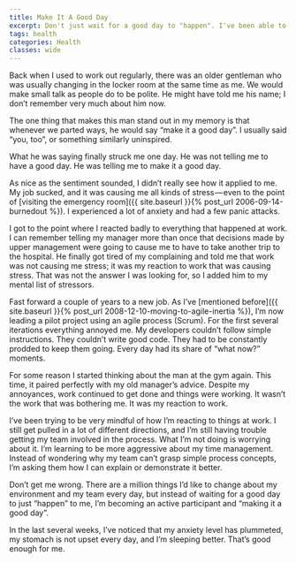 ```yaml
---
title: Make It A Good Day
excerpt: Don't just wait for a good day to "happen". I've been able to make some attitude changes and make good days.
tags: health
categories: Health
classes: wide
---
```


Back when I used to work out regularly, there was an older gentleman who was usually changing in the locker room at the same time as me. We would make small talk as people do to be polite. He might have told me his name; I don’t remember very much about him now.

The one thing that makes this man stand out in my memory is that whenever we parted ways, he would say “make it a good day”. I usually said “you, too”, or something similarly uninspired.

What he was saying finally struck me one day. He was not telling me to have a good day. He was telling me to make it a good day.

As nice as the sentiment sounded, I didn’t really see how it applied to me. My job sucked, and it was causing me all kinds of stress — even to the point of [visiting the emergency room]({{ site.baseurl }}{% post_url 2006-09-14-burnedout %}). I experienced a lot of anxiety and had a few panic attacks.

I got to the point where I reacted badly to everything that happened at work. I can remember telling my manager more than once that decisions made by upper management were going to cause me to have to take another trip to the hospital. He finally got tired of my complaining and told me that work was not causing me stress; it was my reaction to work that was causing stress. That was not the answer I was looking for, so I added him to my mental list of stressors.

Fast forward a couple of years to a new job. As I’ve [mentioned before]({{ site.baseurl }}{% post_url 2008-12-10-moving-to-agile-inertia %}), I’m now leading a pilot project using an agile process (Scrum). For the first several iterations everything annoyed me. My developers couldn’t follow simple instructions. They couldn’t write good code. They had to be constantly prodded to keep them going. Every day had its share of “what now?” moments.

For some reason I started thinking about the man at the gym again. This time, it paired perfectly with my old manager’s advice. Despite my annoyances, work continued to get done and things were working. It wasn’t the work that was bothering me. It was my reaction to work.

I’ve been trying to be very mindful of how I’m reacting to things at work. I still get pulled in a lot of different directions, and I’m still having trouble getting my team involved in the process. What I’m not doing is worrying about it. I’m learning to be more aggressive about my time management. Instead of wondering why my team can’t grasp simple process concepts, I’m asking them how I can explain or demonstrate it better.

Don’t get me wrong. There are a million things I’d like to change about my environment and my team every day, but instead of waiting for a good day to just “happen” to me, I’m becoming an active participant and “making it a good day”.

In the last several weeks, I’ve noticed that my anxiety level has plummeted, my stomach is not upset every day, and I’m sleeping better. That’s good enough for me.
